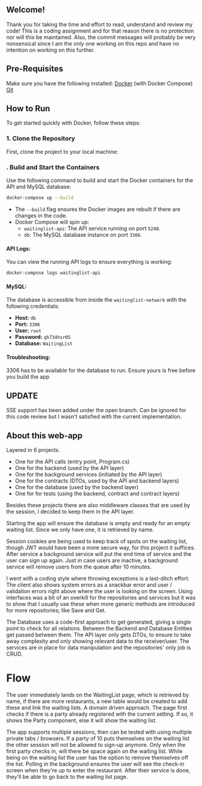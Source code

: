 ## Welcome!
Thank you for taking the time and effort to read, understand and review my code!
This is a coding assignment and for that reason there is no protection nor will this be maintained. 
Also, the commit messages will probably be very nonsensical since I am the only one working on this repo and have no intention on working on this further.

## **Pre-Requisites**
Make sure you have the following installed:
[Docker](https://www.docker.com/get-started) (with Docker Compose)
[Git](https://git-scm.com/)

## **How to Run**
To get started quickly with Docker, follow these steps:
### **1. Clone the Repository**
First, clone the project to your local machine:

### **. Build and Start the Containers**
Use the following command to build and start the Docker containers for the API and MySQL database:
``` bash
docker-compose up --build
```
- The `--build` flag ensures the Docker images are rebuilt if there are changes in the code.
- Docker Compose will spin up:
    - `waitinglist-api`: The API service running on port `5240`.
    - `db`: The MySQL database instance on port `3306`.
#### API Logs:
You can view the running API logs to ensure everything is working:
``` bash
docker-compose logs waitinglist-api
```
#### MySQL:
The database is accessible from inside the `waitinglist-network` with the following credentials:
- **Host:** `db`
- **Port:** `3306`
- **User:** `root`
- **Password:** `qh734hsr05`
- **Database:** `WaitingList`

#### Troubleshooting:
3306 has to be available for the database to run. Ensure yours is free before you build the app

## UPDATE
SSE support has been added under the open branch.
Can be ignored for this code review but I wasn't satisfied with the current implementation.

## About this web-app
Layered in 6 projects.
- One for the API calls (entry point, Program.cs)
- One for the backend (used by the API layer)
- One for the background services (initiated by the API layer)
- One for the contracts (DTOs, used by the API and backend layers)
- One for the database (used by the backend layer)
- One for for tests (using the backend, contract and contract layers)

Besides these projects there are also middleware classes that are used by the session, I decided to keep them in the API layer.

Starting the app will ensure the database is empty and ready for an empty waiting list.
Since we only have one, it is retrieved by name.

Session cookies are being used to keep track of spots on the waiting list, though JWT would have been a more secure way, for this project it suffices.
After service a background service will put the end time of service and the user can sign up again. Just in case users are inactive, a background service will remove users from the queue after 10 minutes.

I went with a coding style where throwing exceptions is a last-ditch effort. The client also shows system errors as a snackbar error and user / validation errors right above where the user is looking on the screen.
Using interfaces was a bit of an overkill for the repositories and services but it was to show that I usually use these when more generic methods are introduced for more repositories; like Save and Get.

The Database uses a code-first approach to get generated, giving a single point to check for all relations. Between the Backend and Database Entities get passed between them. The API layer only gets DTOs, to ensure to take away complexity and only showing relevant data to the receiver/user. The services are in place for data manipulation and the repositories' only job is CRUD.

# Flow
The user immediately lands on the WaitingList page, which is retrieved by name, if there are more restaurants, a new table would be created to add these and link the waiting lists. A domain driven approach.
The page first checks if there is a party already registered with the current setting. If so, it shows the Party component, else it will show the waiting list. 

The app supports multiple sessions, then can be tested with using multiple private tabs / browsers. If a party of 10 puts themselves on the waiting list the other session will not be allowed to sign-up anymore. 
Only when the first party checks in, will there be space again on the waiting list. While being on the waiting list the user has the option to remove themselves off the list. Polling in the background ensures the user will see the check-in screen when they're up to enter the restaurant. After their service is done, they'll be able to go back to the waiting list page.









